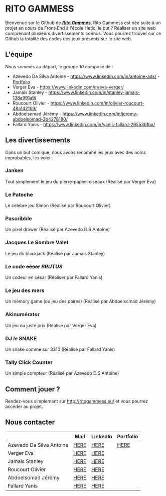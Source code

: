 # RITO GAMMESS

Bienvenue sur le Github de [***Rito Gammes***](http://ritogammess.eu/).
Rito Gammess est née suite à un projet en cours de Front-End à l'école Hetic, le but ? Réaliser un site web comprenant plusieurs divertissements connus.
Vous pourrez trouver sur ce Github la totalité des codes des jeux présents sur le site web.


## L'équipe

Nous sommes au départ, le *groupe 10* composé de :

 - Azevedo Da Silva Antoine - https://www.linkedin.com/in/antoine-ads/ - [Portfolio](https://destroykeaum.alwaysdata.net/)
 - Verger Eva - https://www.linkedin.com/in/eva-verger/
 - Jamais Stanley - https://www.linkedin.com/in/stanley-jamais-138a991a9/
 - Roucourt Olivier - https://www.linkedin.com/in/olivier-roucourt-48a1421b9/
 - Abdoelsomad Jérémy - https://www.linkedin.com/in/jeremy-abdoelsomad-3b4278180/
 - Fallard Yanis - https://www.linkedin.com/in/yanis-fallard-29553b1ba/

## Les divertissements

Dans un but comique, nous avons renommé les jeux avec des noms improbables, les voici :

### Janken
Tout simplement le jeu du pierre-papier-ciseaux (Réalisé par Verger Eva)
### Le Patoche
Le celebre jeu Simon (Réalisé par Roucourt Olivier)
### Pascribble
Un pixel drawer (Réalisé par Azevedo D.S Antoine)
### Jacques Le Sombre Valet
Le jeu du blackjack (Réalisé par Jamais Stanley)
### Le code ~~césar~~ ***BRUTUS***
Un codeur en césar (Réaliser par Fallard Yanis)
### Le jeu des mers
Un mémory game (ou jeu des paires) (Réalisé par Abdoelsomad Jérémy)
### Akinumérator
Un jeu du juste prix (Réalisé par Verger Eva)
### DJ *le* SNAKE
Un snake comme sur 3310 (Réalisé par Fallard Yanis)
### Tally Click Counter
Un simple compteur (Réalisé par Azevedo D.S Antoine)

## Comment jouer ?
Rendez-vous simplement sur http://ritogammess.eu/ et vous pourrez acceder au projet.

## Nous contacter
|                          	| Mail 	| LinkedIn 	| Portfolio 	|
|--------------------------	|------	|----------	|-----------	|
| Azevedo Da Silva Antoine 	|   [HERE](antoine.azevedo-da-silva@hetic.net)   	|      [HERE](https://www.linkedin.com/in/antoine-ads/)    	|        [HERE](https://destroykeaum.alwaysdata.net/)   	|
| Verger Eva               	|    [HERE](eva.verger@hetic.net)  	|     [HERE](https://www.linkedin.com/in/eva-verger/)     	|           	|
| Jamais Stanley           	|    [HERE](stanley.jamais@hetic.net)  	|     [HERE](https://www.linkedin.com/in/stanley-jamais-138a991a9/)     	|           	|
| Roucourt Olivier         	|    [HERE](olivier.roucourt@hetic.net)  	|     [HERE](https://www.linkedin.com/in/olivier-roucourt-48a1421b9/)     	|           	|
| Abdoelsomad Jérémy       	|    [HERE](jeremy.abdoelsomad@hetic.net)  	|      [HERE](https://www.linkedin.com/in/jeremy-abdoelsomad-3b4278180/)    	|           	|
| Fallard Yanis            	|   [HERE](yanis.fallard@hetic.net)   	|     [HERE](https://www.linkedin.com/in/yanis-fallard-29553b1ba/)     	|           	|

